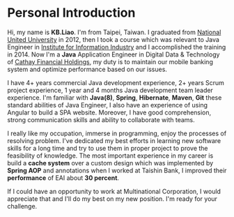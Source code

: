 # Personal Introduction
Hi, my name is **KB.Liao**. I'm from Taipei, Taiwan. I graduated from [National United University](https://goo.gl/ywA2cZ) in 2012, then I took a course which was relevant to Java Engineer in [Institute for Information Industry](https://web.iii.org.tw) and I accomplished the training in 2014. Now I'm a **Java** Application Engineer in Digital Data & Technology of [Cathay Financial Holdings](https://goo.gl/PyTTJt), my duty is to maintain our mobile banking system and optimize performance based on our issues.

I have 4+ years commercial Java development experience, 2+ years Scrum project experience, 1 year and 4 months Java development team leader experience. I'm familiar with **Java(8)**, **Spring**, **Hibernate**, **Maven**, **Git** these standard abilities of Java Engineer, I also have an experience of using Angular to build a SPA website. Moreover, I have good comprehension, strong communication skills and ability to collaborate with teams.  

I really like my occupation, immerse in programming, enjoy the processes of resolving problem. I've dedicated my best efforts in learning new software skills for a long time and try to use them in proper project to prove the feasibility of knowledge. The most important experience in my career is build a **cache system** over a custom design which was implemented by **Spring AOP** and annotations when I worked at Taishin Bank, I improved their **performance** of EAI about **30 percent**.  

If I could have an opportunity to work at Multinational Corporation, I would appreciate that and I'll do my best on my new position. I'm ready for your challenge.
